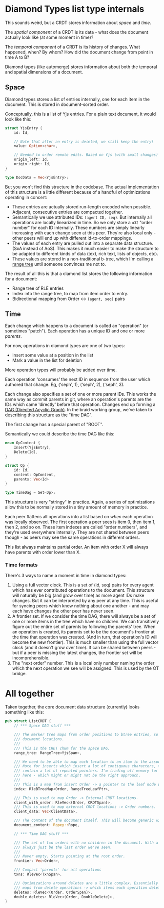 # Diamond Types list type internals

This sounds weird, but a CRDT stores information about *space* and *time*.

The *spatial component* of a CRDT is its data - what does the document actually look like (at some moment in time)?

The *temporal component* of a CRDT is its history of changes. What happened, when? By whom? How did the document change from point in time A to B?

Diamond types (like automerge) stores information about both the temporal and spatial dimensions of a document.


## Space

Diamond types stores a list of entries internally, one for each item in the document. This is stored in document-sorted order.

Conceptually, this is a list of Yjs entries. For a plain text document, it would look like this:

```rust
struct YjsEntry {
    id: Id,

    // Note that after an entry is deleted, we still keep the entry!
    value: Option<char>,

    // Needed to order remote edits. Based on Yjs (with small changes)
    origin_left: Id,
    origin_right: Id,
}

type DocData = Vec<YjsEntry>;
```

But you won't find this structure in the codebase. The actual implementation of this structure is a little different because of a handful of optimizations operating in concert:

- These entries are actually stored run-length encoded when possible. Adjacent, consecutive entries are compacted together.
- Semantically we use attributed IDs: `(agent ID, seq)`. But internally all operations are locally linearized in time. So we only store a `u32` "order number" for each ID internally. These numbers are simply linearly increasing with each change seen at this peer. They're also local only - other peers will end up with different id-to-order mappings.
- The values of each entry are pulled out into a separate data structure. (SoA instead of AoS). This makes it much easier to make the structure to be adapted to different kinds of data (text, rich text, lists of objects, etc).
- These values are stored in a non-traditional b-tree, which I'm calling a [range tree](https://en.wikipedia.org/wiki/Range_tree) until someone convinces me not to.

The result of all this is that a diamond list stores the following information for a document:

- Range tree of RLE entries
- Index into the range tree, to map from item order to entry.
- Bidirectional mapping from Order <-> `(agent, seq)` pairs


## Time

Each change which happens to a document is called an "operation" (or sometimes "patch"). Each operation has a unique ID and one or more *parents*.

For now, operations in diamond types are one of two types:

- Insert some value at a position in the list
- Mark a value in the list for deletion

More operation types will probably be added over time.

Each operation 'consumes' the next ID in sequence from the user which authored that change. Eg, ('seph', 1), ('seph', 2), ('seph', 3).

Each change also specifies a set of one or more parent IDs. This works the same way as commit parents in git, where an operation's parents are the IDs which came 'directly' before that operation. Changes end up forming a [DAG (Directed Acyclic Graph)](https://en.wikipedia.org/wiki/Directed_acyclic_graph). In the braid working group, we've taken to describing this structure as the "time DAG".

The first change has a special parent of "ROOT".

Semantically we could describe the time DAG like this:

```rust
enum OpContent {
    Insert(YjsEntry),
    Delete(Id),
}

struct Op {
    id: Id,
    content: OpContent,
    parents: Vec<Id>
}

type TimeDag = Set<Op>;
```

This structure is very "stringy" in practice. Again, a series of optimizations allow this to be normally stored in a tiny amount of memory in practice.

Each peer flattens all operations into a list based on *when* each operation was locally observed. The first operation a peer sees is item 0, then item 1, then 2, and so on. These item indexes are called "order numbers", and they're used everywhere internally. They are not shared between peers though - as peers may see the same operations in different orders.

This list always maintains partial order. An item with order X will always have parents with order lower than X.


### Time formats

There's 3 ways to name a moment in time in diamond types:

1. Using a full vector clock. This is a set of (id, seq) pairs for every agent which has ever contributed operations to the document. This structure will naturally be big (and grow over time) as more agent IDs make changes. But it can be interpreted by any peer at any time. This is useful for syncing peers which know nothing about one another - and may each have changes the other peer has never seen.
2. A frontier set. If we consider the time DAG, there will always be a set of one or more items in the tree which have no children. We can transitively figure out the entire set of parents by following the parents' tree. When an operation is created, its parents set to be the document's frontier at the time that operation was created. (And in turn, that operation's ID will become the new frontier). This is much smaller than using the full vector clock (and it doesn't grow over time). It can be shared between peers - but if a peer is missing the latest changes, the frontier set will be incomprehensible.
3. The "next order" number. This is a local only number naming the order which the next operation we see will be assigned. This is used by the OT bridge.


# All together

Taken together, the core document data structure (currently) looks something like this:

```rust
pub struct ListCRDT {
    // *** Space DAG stuff ***

    /// The marker tree maps from order positions to btree entries, so we can map between orders and
    /// document locations.
    ///
    /// This is the CRDT chum for the space DAG.
    range_tree: RangeTree<YjsSpan>,

    /// We need to be able to map each location to an item in the associated BST.
    /// Note for inserts which insert a lot of contiguous characters, this will
    /// contain a lot of repeated pointers. I'm trading off memory for simplicity
    /// here - which might or might not be the right approach.
    ///
    /// This is a map from insert Order -> a pointer to the leaf node which contains that insert.
    index: RleBTreeMap<Order, RangeTreeLeafPtr>,

    /// This is used to map Order -> External CRDT locations.
    client_with_order: RleVec<(Order, CRDTSpan)>,
    /// This is used to map external CRDT locations -> Order numbers.
    client_data: Vec<ClientData>,

    /// The content of the document itself. This will become generic with time.
    document_content: Ropey::Rope,

    // *** Time DAG stuff ***

    /// The set of txn orders with no children in the document. With a single writer this will
    /// always just be the last order we've seen.
    ///
    /// Never empty. Starts pointing at the root order.
    frontier: Vec<Order>,

    /// Compact 'parents' for all operations
    txns: RleVec<TxnSpan>,

    /// Optimizations around deletes are a little complex. Essentially this
    /// maps from delete operations -> which items each operation deleted.
    deletes: RleVec<(Order, OrderSpan)>,
    double_deletes: RleVec<(Order, DoubleDelete)>,
}
```